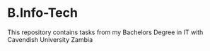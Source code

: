 # B.Info-Tech
This repository contains tasks from my Bachelors Degree in IT with Cavendish University Zambia
